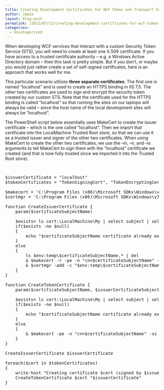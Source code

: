```yaml
---
title: Creating Development Certificates for WCF Token and Transport Security (with PowerShell)
author: Jamie
layout: blog-post
permalink: /2012/07/12/creating-development-certificates-for-wcf-token-and-transport-security-with-powershell/
categories:
  - Uncategorized
---
```

When developing WCF services that interact with a custom Security Token Service (STS), you will need to create at least one X.509 certificate. If you have access to a trusted certificate authority – e.g. a Windows Active Directory domain – then this task is pretty simple. But if you don’t, or maybe you would just rather create a set of self-signed certificates, here is an approach that works well for me.

This particular scenario utilizes **three separate certificates**. The first one is named “localhost” and is used to create an HTTPS binding in IIS 7.5. The other two certificates are used to sign and encrypt the security token created by our custom STS. Note that the certificate used for the HTTPS binding is called “localhost” so that running the sites on our laptops will always be valid – since the host name of the local development sites will always be “localhost”.

The PowerShell script below essentially uses MakeCert to create the issuer certificate – which is the one called “localhost”. Then we import that certificate into the LocalMachine Trusted Root store, so that we can use it as a trusted issuer and signer of the other two certificates. When using MakeCert to create the other two certificates, we use the –in, –ir, and –is arguments to tell MakeCert to sign them with the “localhost” certificate we created (and that is now fully trusted since we imported it into the Trusted Root store).

&nbsp;  


<pre>$issuerCertificate = "localhost"
$tokenCertificates = "TokenSigningCert", "TokenEncryptingCert"

$makecert = 'C:\Program Files (x86)\Microsoft SDKs\Windows\v7.0A\Bin\makecert.exe'
$certmgr = 'C:\Program Files (x86)\Microsoft SDKs\Windows\v7.0A\Bin\certmgr.exe'

function CreateIssuerCertificate {
    param($certificateSubjectName)

    $exists= ls cert:\LocalMachine\My | select subject | select-string "cn=$certificateSubjectName"
    if($exists -ne $null)
    {
        echo "$certificateSubjectName certificate already exists"
    }
    else
    {
        ls $env:temp\$certificateSubjectName.* | del
        & $makecert -r -pe -n "cn=$certificateSubjectName" -ss My -sr LocalMachine -sky exchange -sy 12 "$env:temp\$certificateSubjectName.cer"
        & $certmgr -add -c "$env:temp\$certificateSubjectName.cer" -s -r localmachine root
    }
}

function CreateTokenCertificate {
    param($certificateSubjectName, $issuerCertificateSubjectName)

    $exists= ls cert:\LocalMachine\My | select subject | select-string "cn=$certificateSubjectName"
    if($exists -ne $null)
    {
        echo "$certificateSubjectName certificate already exists"
    }
    else
    {
        & $makecert -pe -n "cn=$certificateSubjectName" -ss My -sr LocalMachine -sky exchange -sy 12 -in "$issuerCertificateSubjectName" -ir LocalMachine -is My "$env:temp\$certificateSubjectName.cer"
    }
}

CreateIssuerCertificate $issuerCertificate

foreach($cert in $tokenCertificates)
{
    write-host "Creating certificate $cert (signed by $issuerCertificate)"
    CreateTokenCertificate $cert "$issuerCertificate"
}</pre>